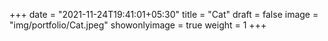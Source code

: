 +++
date = "2021-11-24T19:41:01+05:30"
title = "Cat"
draft = false
image = "img/portfolio/Cat.jpeg"
showonlyimage = true
weight = 1
+++
